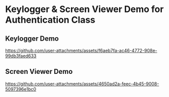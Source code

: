 # Keylogger &amp; Screen Viewer Demo for Authentication Class

## Keylogger Demo
https://github.com/user-attachments/assets/f6aeb7fa-ac46-4772-908e-99db3faed633

## Screen Viewer Demo
https://github.com/user-attachments/assets/4650ad2a-feec-4b45-9008-5097396e1bc0

